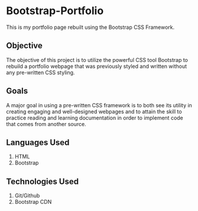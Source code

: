 # Bootstrap-Portfolio
This is my portfolio page rebuilt using the Bootstrap CSS Framework.

## Objective
The objective of this project is to utilize the powerful CSS tool Bootstrap to rebuild a portfolio webpage that was previously styled and written without any pre-written CSS styling.

## Goals
A major goal in using a pre-written CSS framework is to both see its utility in creating engaging and well-designed webpages and to attain the skill to practice reading and learning documentation in order to implement code that comes from another source. 

## Languages Used
1. HTML
2. Bootstrap

## Technologies Used
1. Git/Github
2. Bootstrap CDN


